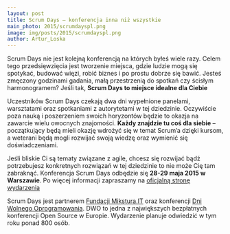 ```yaml
---
layout: post
title: Scrum Days – konferencja inna niż wszystkie
main_photo: 2015/scrumdayspl.png
image: img/posts/2015/scrumdayspl.png
author: Artur_Loska
---
```


Scrum Days nie jest kolejną konferencją na których byłeś wiele razy. Celem tego przedsięwzięcia jest tworzenie miejsca, gdzie ludzie mogą się spotykać, budować więzi, robić biznes i po prostu dobrze się bawić. Jesteś zmęczony godzinami gadania, małą przestrzenią do spotkań czy ścisłym harmonogramem? Jeśli tak, **Scrum Days to miejsce idealne dla Ciebie**

Uczestników Scrum Days czekają dwa dni wypełnione panelami, warsztatami oraz spotkaniami z autorytetami w tej dziedzinie. Oczywiście poza nauką i poszerzeniem swoich horyzontów będzie to okazja na zawarcie wielu owocnych znajomości. **Każdy znajdzie tu coś dla siebie** – początkujący będą mieli okazję wdrożyć się w temat Scrum’a dzięki kursom, a weterani będą mogli rozwijać swoją wiedzę oraz wymienić się doświadczeniami.

Jeśli bliskie Ci są tematy związane z agile, chcesz się rozwijać bądź potrzebujesz konkretnych rozwiązań w tej dziedzinie to nie może Cię tam zabraknąć. Konferencja Scrum Days odbędzie się **28-29 maja 2015 w Warszawie**. Po więcej informacji zapraszamy na [oficjalną stronę wydarzenia](http://www.scrumdays.pl/)

Scrum Days jest partnerem [Fundacji Mikstura.IT](http://mikstura.it) oraz konferencji [Dni Wolnego Oprogramowania](http://dwo.mikstura.it). DWO to jedna z największych bezpłatnych konferencji Open Source w Europie. Wydarzenie planuje odwiedzić w tym roku ponad 800 osób.

